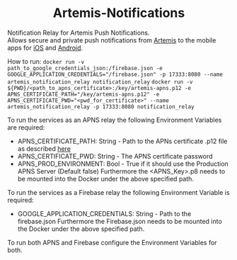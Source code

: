 <div align="center">
    <h1 align="center">Artemis-Notifications</h1>
</div>

Notification Relay for Artemis Push Notifications.  
Allows secure and private push notifications from [Artemis](https://github.com/ls1intum/Artemis) to the mobile apps for [iOS](https://github.com/ls1intum/artemis-ios) and [Android](https://github.com/ls1intum/artemis-android).

How to run:
`docker run -v path_to_google_credentials_json:/firebase.json -e GOOGLE_APPLICATION_CREDENTIALS="/firebase.json" -p 17333:8080 --name artemis_notification_relay notification_relay`
`docker run -v ${PWD}/<path_to_apns_certificate>:/key/artemis-apns.p12 -e APNS_CERTIFICATE_PATH="/key/artemis-apns.p12" -e APNS_CERTIFICATE_PWD="<pwd_for_certificate>" --name artemis_notification_relay -p 17333:8080 notification_relay`

To run the services as an APNS relay the following Environment Variables are required:
- APNS_CERTIFICATE_PATH: String - Path to the APNs certificate .p12 file as described [here](https://developer.apple.com/documentation/usernotifications/setting_up_a_remote_notification_server/establishing_a_certificate-based_connection_to_apns)
- APNS_CERTIFICATE_PWD: String - The APNS certificate password
- APNS_PROD_ENVIRONMENT: Bool - True if it should use the Production APNS Server (Default false) 
Furthermore the <APNS_Key>.p8 needs to be mounted into the Docker under the above specified path.


To run the services as a Firebase relay the following Environment Variable is required:
- GOOGLE_APPLICATION_CREDENTIALS: String - Path to the firebase.json
Furthermore the Firebase.json needs to be mounted into the Docker under the above specified path.

To run both APNS and Firebase configure the Environment Variables for both.
